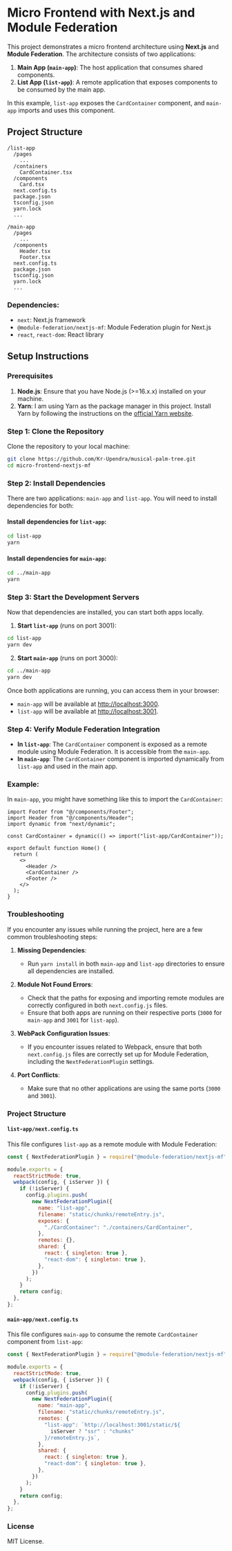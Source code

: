 # Micro Frontend with Next.js and Module Federation

This project demonstrates a micro frontend architecture using **Next.js** and **Module Federation**. The architecture consists of two applications:

1. **Main App (`main-app`)**: The host application that consumes shared components.
2. **List App (`list-app`)**: A remote application that exposes components to be consumed by the main app.

In this example, `list-app` exposes the `CardContainer` component, and `main-app` imports and uses this component.

## Project Structure

```
/list-app
  /pages
    ...
  /containers
    CardContainer.tsx
  /components
    Card.tsx
  next.config.ts
  package.json
  tsconfig.json
  yarn.lock
  ...

/main-app
  /pages
    ...
  /components
    Header.tsx
    Footer.tsx
  next.config.ts
  package.json
  tsconfig.json
  yarn.lock
  ...
```

### Dependencies:

- `next`: Next.js framework
- `@module-federation/nextjs-mf`: Module Federation plugin for Next.js
- `react`, `react-dom`: React library

## Setup Instructions

### Prerequisites

1. **Node.js**: Ensure that you have Node.js (>=16.x.x) installed on your machine.
2. **Yarn**: I am using Yarn as the package manager in this project. Install Yarn by following the instructions on the [official Yarn website](https://classic.yarnpkg.com/en/docs/install).

### Step 1: Clone the Repository

Clone the repository to your local machine:

```bash
git clone https://github.com/Kr-Upendra/musical-palm-tree.git
cd micro-frontend-nextjs-mf
```

### Step 2: Install Dependencies

There are two applications: `main-app` and `list-app`. You will need to install dependencies for both:

#### Install dependencies for `list-app`:

```bash
cd list-app
yarn
```

#### Install dependencies for `main-app`:

```bash
cd ../main-app
yarn
```

### Step 3: Start the Development Servers

Now that dependencies are installed, you can start both apps locally.

1. **Start `list-app`** (runs on port 3001):

```bash
cd list-app
yarn dev
```

2. **Start `main-app`** (runs on port 3000):

```bash
cd ../main-app
yarn dev
```

Once both applications are running, you can access them in your browser:

- `main-app` will be available at [http://localhost:3000](http://localhost:3000).
- `list-app` will be available at [http://localhost:3001](http://localhost:3001).

### Step 4: Verify Module Federation Integration

- **In `list-app`**: The `CardContainer` component is exposed as a remote module using Module Federation. It is accessible from the `main-app`.
- **In `main-app`**: The `CardContainer` component is imported dynamically from `list-app` and used in the main app.

### Example:

In `main-app`, you might have something like this to import the `CardContainer`:

```tsx
import Footer from "@/components/Footer";
import Header from "@/components/Header";
import dynamic from "next/dynamic";

const CardContainer = dynamic(() => import("list-app/CardContainer"));

export default function Home() {
  return (
    <>
      <Header />
      <CardContainer />
      <Footer />
    </>
  );
}
```

### Troubleshooting

If you encounter any issues while running the project, here are a few common troubleshooting steps:

1. **Missing Dependencies**:
   - Run `yarn install` in both `main-app` and `list-app` directories to ensure all dependencies are installed.
2. **Module Not Found Errors**:

   - Check that the paths for exposing and importing remote modules are correctly configured in both `next.config.js` files.
   - Ensure that both apps are running on their respective ports (`3000` for `main-app` and `3001` for `list-app`).

3. **WebPack Configuration Issues**:

   - If you encounter issues related to Webpack, ensure that both `next.config.js` files are correctly set up for Module Federation, including the `NextFederationPlugin` settings.

4. **Port Conflicts**:
   - Make sure that no other applications are using the same ports (`3000` and `3001`).

### Project Structure

#### `list-app/next.config.ts`

This file configures `list-app` as a remote module with Module Federation:

```js
const { NextFederationPlugin } = require("@module-federation/nextjs-mf");

module.exports = {
  reactStrictMode: true,
  webpack(config, { isServer }) {
    if (!isServer) {
      config.plugins.push(
        new NextFederationPlugin({
          name: "list-app",
          filename: "static/chunks/remoteEntry.js",
          exposes: {
            "./CardContainer": "./containers/CardContainer",
          },
          remotes: {},
          shared: {
            react: { singleton: true },
            "react-dom": { singleton: true },
          },
        })
      );
    }
    return config;
  },
};
```

#### `main-app/next.config.ts`

This file configures `main-app` to consume the remote `CardContainer` component from `list-app`:

```js
const { NextFederationPlugin } = require("@module-federation/nextjs-mf");

module.exports = {
  reactStrictMode: true,
  webpack(config, { isServer }) {
    if (!isServer) {
      config.plugins.push(
        new NextFederationPlugin({
          name: "main-app",
          filename: "static/chunks/remoteEntry.js",
          remotes: {
            "list-app": `http://localhost:3001/static/${
              isServer ? "ssr" : "chunks"
            }/remoteEntry.js`,
          },
          shared: {
            react: { singleton: true },
            "react-dom": { singleton: true },
          },
        })
      );
    }
    return config;
  },
};
```

### License

MIT License.
